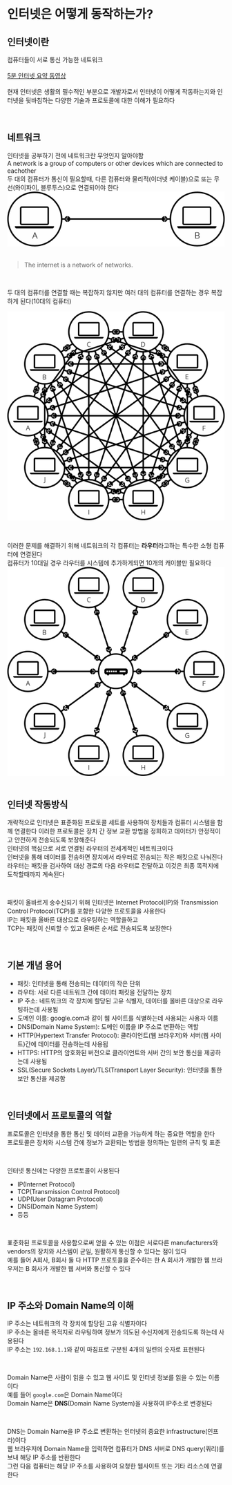 # 인터넷은 어떻게 동작하는가?

## 인터넷이란
컴퓨터들이 서로 통신 가능한 네트워크<br><br>
[5분 인터넷 요약 동영상](https://www.youtube.com/watch?v=7_LPdttKXPc) <br><br>
현재 인터넷은 생활의 필수적인 부분으로 개발자로서 인터넷이 어떻게 작동하는지와 인터넷을 뒷바침하는 다양한 기술과 프로토콜에 대한 이해가 필요하다


<br>

## 네트워크
인터넷을 공부하기 전에 네트워크란 무엇인지 알아야함<br>
A network is a group of computers or other devices which are connected to eachother<br>
두 대의 컴퓨터가 통신이 필요할때, 다른 컴퓨터와 물리적(이더넷 케이블)으로 또는 무선(와이파이, 블루투스)으로 연결되어야 한다
![간단한 네트워크](images/%EA%B0%84%EB%8B%A8%ED%95%9C%20%EB%84%A4%ED%8A%B8%EC%9B%8C%ED%81%AC.png)
<br><br>
> The internet is a network of networks.

<br>

두 대의 컴퓨터를 연결할 때는 복잡하지 않지만 여러 대의 컴퓨터를 연결하는 경우 복잡하게 된다(10대의 컴퓨터)

![복잡한 네트워크](images/%EB%B3%B5%EC%9E%A1%ED%95%9C%20%EB%84%A4%ED%8A%B8%EC%9B%8C%ED%81%AC.png)

<br>

이러한 문제를 해결하기 위해 네트워크의 각 컴퓨터는 **라우터**라고하는 특수한 소형 컴퓨터에 연결된다<br>
컴퓨터가 10대일 경우 라우터를 시스템에 추가하게되면 10개의 캐이블만 필요하다
![라우터](images/%EB%9D%BC%EC%9A%B0%ED%84%B0.png)
<br><br>

## 인터넷 작동방식
개략적으로 인터넷은 표준화된 프로토콜 세트를 사용하여 장치들과 컴퓨터 시스템을 함께 연결한다
이러한 프로토콜은 장치 간 정보 교환 방법을 정희하고 데이터가 안정적이고 안전하게 전송되도록 보장해준다<br>
인터넷의 핵심으로 서로 연결된 라우터의 전세계적인 네트워크이다<br>
인터넷을 통해 데이터를 전송하면 장치에서 라우터로 전송되는 작은 패킷으로 나눠진다<br>
라우터는 패킷을 검사하여 대상 경로의 다음 라우터로 전달하고 이것은 최종 목적지에 도착할때까지 계속된다

<br>

패킷이 올바르게 송수신되기 위해 인터넷은 Internet Protocol(IP)와 Transmission Control Protocol(TCP)를 포함한 다양한 프로토콜을 사용한다<br>
IP는 패킷을 올바른 대상으로 라우팅하는 역할을하고<br>
TCP는 패킷이 신뢰할 수 있고 올바른 순서로 전송되도록 보장한다

<br>

## 기본 개념 용어
- 패킷: 인터넷을 통해 전송되는 데이터의 작은 단위
- 라우터: 서로 다른 네트워크 간에 데이터 패킷을 전달하는 장치
- IP 주소: 네트워크의 각 장치에 할당된 고유 식별자, 데이터를 올바른 대상으로 라우팅하는데 사용됨
- 도메인 이름: google.com과 같이 웹 사이트를 식별하는데 사용되는 사용자 이름
- DNS(Domain Name System): 도메인 이름을 IP 주소로 변환하는 역할
- HTTP(Hypertext Transfer Protocol): 클라이언트(웹 브라우저)와 서버(웹 사이트)간에 데이터를 전송하는데 사용됨
- HTTPS: HTTP의 암호화된 버전으로 클라이언트와 서버 간의 보안 통신을 제공하는데 사용됨
- SSL(Secure Sockets Layer)/TLS(Transport Layer Security): 인터넷을 통한 보안 통신을 제공함

<br>

## 인터넷에서 프로토콜의 역할
프로토콜은 인터넷을 통한 통신 및 데이터 교환을 가능하게 하는 중요한 역할을 한다<br>
프로토콜은 장치와 시스템 간에 정보가 교환되는 방법을 정의하는 일련의 규칙 및 표준

<br>

인터넷 통신에는 다양한 프로토콜이 사용된다
- IP(Internet Protocol)
- TCP(Transmission Control Protocol)
- UDP(User Datagram Protocol)
- DNS(Domain Name System)
- 등등

<br>

표준화된 프로토콜을 사용함으로써 얻을 수 있는 이점은 서로다른 manufacturers와 vendors의 장치와 시스템이 균일, 원활하게 통신할 수 있다는 점이 있다<br>
예를 들어 A회사, B회사 둘 다 HTTP 프로토콜을 준수하는 한 A 회사가 개발한 웹 브라우저는 B 회사가 개발한 웹 서버와 통신할 수 있다

<br>

## IP 주소와 Domain Name의 이해
IP 주소는 네트워크의 각 장치에 할당된 고유 식별자이다<br>
IP 주소는 올바른 목적지로 라우팅하여 정보가 의도된 수신자에게 전송되도록 하는데 사용된다<br>
IP 주소는 `192.168.1.1`와 같이 마침표로 구분된 4개의 일련의 숫자로 표현된다

<br>

Domain Name은 사람이 읽을 수 있고 웹 사이트 및 인터넷 정보를 읽을 수 있는 이름이다<br>
예를 들어 `google.com`은 Domain Name이다<br>
Domain Name은 **DNS**(Domain Name System)을 사용하여 IP주소로 변경된다

<br>

DNS는 Domain Name을 IP 주소로 변환하는 인터넷의 중요한 infrastructure(인프라)이다<br>
웹 브라우저에 Domain Name을 입력하면 컴퓨터가 DNS 서버로 DNS query(쿼리)를 보내 해당 IP 주소를 반환한다<br>
그런 다음 컴퓨터는 해당 IP 주소를 사용하여 요청한 웹사이트 또는 기타 리소스에 연결한다

